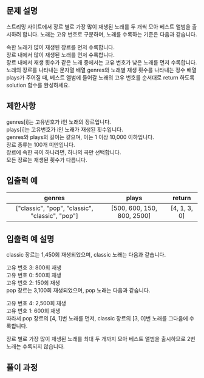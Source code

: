 ## 문제 설명
스트리밍 사이트에서 장르 별로 가장 많이 재생된 노래를 두 개씩 모아 베스트 앨범을 출시하려 합니다. 노래는 고유 번호로 구분하며, 노래를 수록하는 기준은 다음과 같습니다.<br>

속한 노래가 많이 재생된 장르를 먼저 수록합니다.<br>
장르 내에서 많이 재생된 노래를 먼저 수록합니다.<br>
장르 내에서 재생 횟수가 같은 노래 중에서는 고유 번호가 낮은 노래를 먼저 수록합니다.<br>
노래의 장르를 나타내는 문자열 배열 genres와 노래별 재생 횟수를 나타내는 정수 배열 plays가 주어질 때, 베스트 앨범에 들어갈 노래의 고유 번호를 순서대로 return 하도록 solution 함수를 완성하세요.<br>

## 제한사항
genres[i]는 고유번호가 i인 노래의 장르입니다.<br>
plays[i]는 고유번호가 i인 노래가 재생된 횟수입니다.<br>
genres와 plays의 길이는 같으며, 이는 1 이상 10,000 이하입니다.<br>
장르 종류는 100개 미만입니다.<br>
장르에 속한 곡이 하나라면, 하나의 곡만 선택합니다.<br>
모든 장르는 재생된 횟수가 다릅니다.<br>
## 입출력 예
| genres	| plays	| return |
|:--------:|:---------:|:-------:|
| ["classic", "pop", "classic", "classic", "pop"] |	[500, 600, 150, 800, 2500]	| [4, 1, 3, 0] |
## 입출력 예 설명
classic 장르는 1,450회 재생되었으며, classic 노래는 다음과 같습니다.<br>

고유 번호 3: 800회 재생<br>
고유 번호 0: 500회 재생<br>
고유 번호 2: 150회 재생<br>
pop 장르는 3,100회 재생되었으며, pop 노래는 다음과 같습니다.<br>

고유 번호 4: 2,500회 재생<br>
고유 번호 1: 600회 재생<br>
따라서 pop 장르의 [4, 1]번 노래를 먼저, classic 장르의 [3, 0]번 노래를 그다음에 수록합니다.<br>

장르 별로 가장 많이 재생된 노래를 최대 두 개까지 모아 베스트 앨범을 출시하므로 2번 노래는 수록되지 않습니다.<br>
## 풀이 과정
